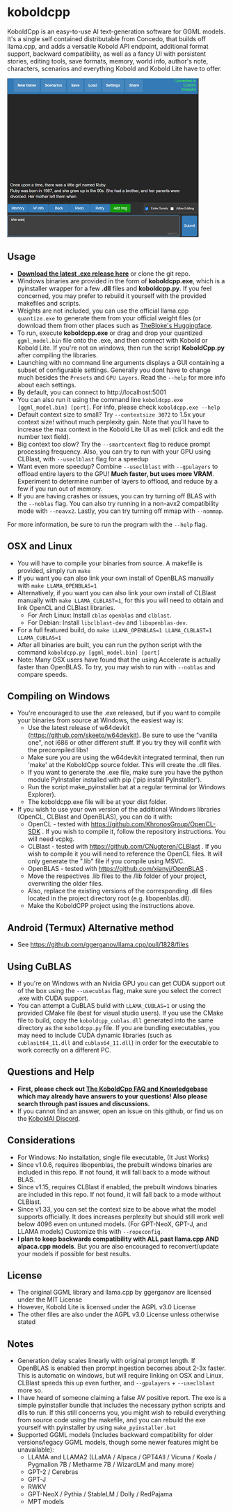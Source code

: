# koboldcpp

KoboldCpp is an easy-to-use AI text-generation software for GGML models. It's a single self contained distributable from Concedo, that builds off llama.cpp, and adds a versatile Kobold API endpoint, additional format support, backward compatibility, as well as a fancy UI with persistent stories, editing tools, save formats, memory, world info, author's note, characters, scenarios and everything Kobold and Kobold Lite have to offer.

![Preview](media/preview.png)

## Usage
- **[Download the latest .exe release here](https://github.com/LostRuins/koboldcpp/releases/latest)** or clone the git repo.
- Windows binaries are provided in the form of **koboldcpp.exe**, which is a pyinstaller wrapper for a few **.dll** files and **koboldcpp.py**. If you feel concerned, you may prefer to rebuild it yourself with the provided makefiles and scripts.
- Weights are not included, you can use the official llama.cpp `quantize.exe` to generate them from your official weight files (or download them from other places such as [TheBloke's Huggingface](https://huggingface.co/TheBloke).
- To run, execute **koboldcpp.exe** or drag and drop your quantized `ggml_model.bin` file onto the .exe, and then connect with Kobold or Kobold Lite. If you're not on windows, then run the script **KoboldCpp.py** after compiling the libraries.
- Launching with no command line arguments displays a GUI containing a subset of configurable settings. Generally you dont have to change much besides the `Presets` and `GPU Layers`. Read the `--help` for more info about each settings.
- By default, you can connect to http://localhost:5001
- You can also run it using the command line `koboldcpp.exe [ggml_model.bin] [port]`. For info, please check `koboldcpp.exe --help`
- Default context size to small? Try `--contextsize 3072` to 1.5x your context size! without much perplexity gain. Note that you'll have to increase the max context in the Kobold Lite UI as well (click and edit the number text field).
- Big context too slow? Try the `--smartcontext` flag to reduce prompt processing frequency. Also, you can try to run with your GPU using CLBlast, with `--useclblast` flag for a speedup
- Want even more speedup? Combine `--useclblast` with `--gpulayers` to offload entire layers to the GPU! **Much faster, but uses more VRAM**. Experiment to determine number of layers to offload, and reduce by a few if you run out of memory.
- If you are having crashes or issues, you can try turning off BLAS with the `--noblas` flag. You can also try running in a non-avx2 compatibility mode with `--noavx2`. Lastly, you can try turning off mmap with `--nommap`.

For more information, be sure to run the program with the `--help` flag.

## OSX and Linux
- You will have to compile your binaries from source. A makefile is provided, simply run `make`
- If you want you can also link your own install of OpenBLAS manually with `make LLAMA_OPENBLAS=1`
- Alternatively, if you want you can also link your own install of CLBlast manually with `make LLAMA_CLBLAST=1`, for this you will need to obtain and link OpenCL and CLBlast libraries.
  - For Arch Linux: Install `cblas` `openblas` and `clblast`.
  - For Debian: Install `libclblast-dev` and `libopenblas-dev`.
- For a full featured build, do `make LLAMA_OPENBLAS=1 LLAMA_CLBLAST=1 LLAMA_CUBLAS=1`
- After all binaries are built, you can run the python script with the command `koboldcpp.py [ggml_model.bin] [port]`
- Note: Many OSX users have found that the using Accelerate is actually faster than OpenBLAS. To try, you may wish to run with `--noblas` and compare speeds.

## Compiling on Windows
- You're encouraged to use the .exe released, but if you want to compile your binaries from source at Windows, the easiest way is:
  - Use the latest release of w64devkit (https://github.com/skeeto/w64devkit). Be sure to use the "vanilla one", not i686 or other different stuff. If you try they will conflit with the precompiled libs!
  - Make sure you are using the w64devkit integrated terminal, then run 'make' at the KoboldCpp source folder. This will create the .dll files.
  - If you want to generate the .exe file, make sure you have the python module PyInstaller installed with pip ('pip install PyInstaller').
  - Run the script make_pyinstaller.bat at a regular terminal (or Windows Explorer).
  - The koboldcpp.exe file will be at your dist folder.
- If you wish to use your own version of the additional Windows libraries (OpenCL, CLBlast and OpenBLAS), you can do it with:
  - OpenCL - tested with https://github.com/KhronosGroup/OpenCL-SDK . If you wish to compile it, follow the repository instructions. You will need vcpkg.
  - CLBlast - tested with https://github.com/CNugteren/CLBlast . If you wish to compile it you will need to reference the OpenCL files. It will only generate the ".lib" file if you compile using MSVC.
  - OpenBLAS - tested with https://github.com/xianyi/OpenBLAS .
  - Move the respectives .lib files to the /lib folder of your project, overwriting the older files.
  - Also, replace the existing versions of the corresponding .dll files located in the project directory root (e.g. libopenblas.dll).
  - Make the KoboldCPP project using the instructions above.

## Android (Termux) Alternative method
- See https://github.com/ggerganov/llama.cpp/pull/1828/files

## Using CuBLAS
- If you're on Windows with an Nvidia GPU you can get CUDA support out of the box using the `--usecublas` flag, make sure you select the correct .exe with CUDA support.
- You can attempt a CuBLAS build with `LLAMA_CUBLAS=1` or using the provided CMake file (best for visual studio users). If you use the CMake file to build, copy the `koboldcpp_cublas.dll` generated into the same directory as the `koboldcpp.py` file. If you are bundling executables, you may need to include CUDA dynamic libraries (such as `cublasLt64_11.dll` and `cublas64_11.dll`) in order for the executable to work correctly on a different PC.

## Questions and Help
- **First, please check out [The KoboldCpp FAQ and Knowledgebase](https://github.com/LostRuins/koboldcpp/wiki/The-KoboldCpp-FAQ-and-Knowledgebase) which may already have answers to your questions! Also please search through past issues and discussions.**
- If you cannot find an answer, open an issue on this github, or find us on the [KoboldAI Discord](https://koboldai.org/discord).

## Considerations
- For Windows: No installation, single file executable, (It Just Works)
- Since v1.0.6, requires libopenblas, the prebuilt windows binaries are included in this repo. If not found, it will fall back to a mode without BLAS.
- Since v1.15, requires CLBlast if enabled, the prebuilt windows binaries are included in this repo. If not found, it will fall back to a mode without CLBlast.
- Since v1.33, you can set the context size to be above what the model supports officially. It does increases perplexity but should still work well below 4096 even on untuned models. (For GPT-NeoX, GPT-J, and LLAMA models) Customize this with `--ropeconfig`.
- **I plan to keep backwards compatibility with ALL past llama.cpp AND alpaca.cpp models**. But you are also encouraged to reconvert/update your models if possible for best results.

## License
- The original GGML library and llama.cpp by ggerganov are licensed under the MIT License
- However, Kobold Lite is licensed under the AGPL v3.0 License
- The other files are also under the AGPL v3.0 License unless otherwise stated

## Notes
- Generation delay scales linearly with original prompt length. If OpenBLAS is enabled then prompt ingestion becomes about 2-3x faster. This is automatic on windows, but will require linking on OSX and Linux. CLBlast speeds this up even further, and `--gpulayers` + `--useclblast` more so.
- I have heard of someone claiming a false AV positive report. The exe is a simple pyinstaller bundle that includes the necessary python scripts and dlls to run. If this still concerns you, you might wish to rebuild everything from source code using the makefile, and you can rebuild the exe yourself with pyinstaller by using `make_pyinstaller.bat`
- Supported GGML models (Includes backward compatibility for older versions/legacy GGML models, though some newer features might be unavailable):
  - LLAMA and LLAMA2 (LLaMA / Alpaca / GPT4All / Vicuna / Koala / Pygmalion 7B / Metharme 7B / WizardLM and many more)
  - GPT-2 / Cerebras
  - GPT-J
  - RWKV
  - GPT-NeoX / Pythia / StableLM / Dolly / RedPajama
  - MPT models

